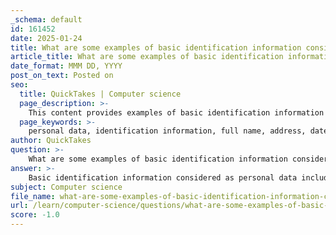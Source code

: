 ```yaml
---
_schema: default
id: 161452
date: 2025-01-24
title: What are some examples of basic identification information considered as personal data?
article_title: What are some examples of basic identification information considered as personal data?
date_format: MMM DD, YYYY
post_on_text: Posted on
seo:
  title: QuickTakes | Computer science
  page_description: >-
    This content provides examples of basic identification information considered personal data, detailing how each piece can contribute to identifying individuals, and emphasizes the importance of data protection regulations.
  page_keywords: >-
    personal data, identification information, full name, address, date of birth, identification numbers, email address, phone number, signature, username, IP address, cookies, data protection
author: QuickTakes
question: >-
    What are some examples of basic identification information considered as personal data?
answer: >-
    Basic identification information considered as personal data includes a variety of details that can be used to identify an individual. Here are some examples:\n\n1. **Full Name**: The complete legal name of an individual.\n2. **Address**: This includes both residential and business addresses.\n3. **Date of Birth**: The specific date when an individual was born, which helps in verifying identity.\n4. **Identification Numbers**: Such as Social Security numbers, Tax Identification Numbers, or any other government-issued identification numbers.\n5. **Email Address**: A personal or work email that can be used to contact the individual.\n6. **Phone Number**: This can include mobile and landline numbers.\n7. **Signature**: A handwritten signature that can be used for verification purposes.\n8. **Username**: While a username alone may not identify an individual, when combined with other information, it can be considered personal data.\n9. **IP Address**: This can be used to identify the location of an individual when combined with other data.\n10. **Cookies**: Data collected from web browsing that can track an individual's online behavior.\n\nThese pieces of information are classified as personal data because they can be used, either alone or in combination with other data, to identify an individual directly or indirectly. The definition of personal data emphasizes that it can be recorded in any form, whether material or not, and that it is subject to data protection regulations.
subject: Computer science
file_name: what-are-some-examples-of-basic-identification-information-considered-as-personal-data.md
url: /learn/computer-science/questions/what-are-some-examples-of-basic-identification-information-considered-as-personal-data
score: -1.0
---
```


&nbsp;